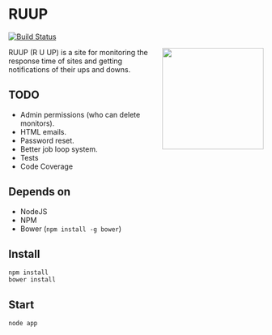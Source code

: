 # RUUP

[![Build Status](https://travis-ci.org/wookoouk/ruup.svg?branch=master)](https://travis-ci.org/wookoouk/ruup)

<img align="right" height="200" src="https://raw.githubusercontent.com/wookoouk/ruup/master/public/img/logo.png">

RUUP (R U UP) is a site for monitoring the response time of sites and getting notifications of their ups and downs.

## TODO
* Admin permissions (who can delete monitors).
* HTML emails.
* Password reset.
* Better job loop system.
* Tests
* Code Coverage

## Depends on
* NodeJS
* NPM
* Bower (`npm install -g bower`)

## Install
```
npm install
bower install
```

## Start
```
node app
```